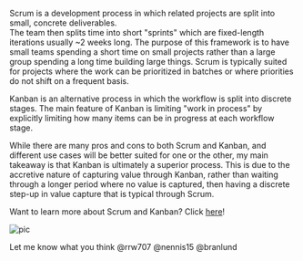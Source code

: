 Scrum is a development process in which related projects are split into small, concrete deliverables.  
The team then splits time into short "sprints" which are fixed-length iterations usually ~2 weeks long.
The purpose of this framework is to have small teams spending a short time on small projects rather than a large group spending a long time building large things.  Scrum is typically suited for projects where the work can be prioritized in batches or where priorities do not shift on a frequent basis.

Kanban is an alternative process in which the workflow is split into discrete stages.
The main feature of Kanban is limiting "work in process" by explicitly limiting how many items can be in progress at each workflow stage.

While there are many pros and cons to both Scrum and Kanban, and different use cases will be better suited for one or the other,
my main takeaway is that Kanban is ultimately a superior process.
This is due to the accretive nature of capturing value through Kanban, rather than waiting through a longer period where no value is captured,
then having a discrete step-up in value capture that is typical through Scrum.

Want to learn more about Scrum and Kanban? Click [here](http://vinuity.com/wp-content/uploads/2014/08/WP-Utilizing-Scrum-vs-Kanban.pdf)!

![pic](http://www.boylesoftware.com/blog/wp-content/uploads/2014/11/400x269_scrum_vs_kanban.jpg)

Let me know what you think @rrw707 @nennis15 @branlund
